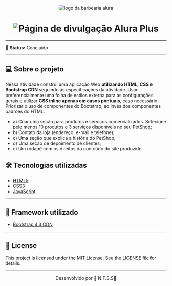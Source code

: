 <p align="center">
  <img alt="logo da barbearia alura" src="./imagens/logo-labpetshop-branco.png">
</p>

<h1 align="center">
    <img alt="Página de divulgação Alura Plus" title="Alura-Plus" src="./imagens/home.png" />
</h1>

------

📌 **Status:** Concluído

------

## 💻 Sobre o projeto

Nessa atividade construí uma aplicação Web **utilizando HTML, CSS e Bootstrap CDN** seguindo as especificações da atividade. Usar preferencialmente uma folha de estilos externa para as configurações gerais e utilizar **CSS inline apenas em casos pontuais**, caso necessário. Priorizar o uso de componentes do Bootstrap, ao invés dos componentes padrões do HTML.

- a) Criar uma seção para produtos e serviços comercializados. Selecione pelo menos 10 produtos e 3 serviços disponíveis no seu PetShop;
- b) Contato da loja (endereço, e-mail e telefone);
- c) Uma seção que explica a história do PetShop;
- d) Uma seção de depoimento de clientes;
- e) Um rodapé com os direitos do conteúdo do site produzido.


## 🛠 Tecnologias utilizadas

- [HTML5](https://developer.mozilla.org/pt-BR/docs/Web/HTML)
- [CSS3](https://developer.mozilla.org/pt-BR/docs/Web/CSS)
- [JavaScript](https://developer.mozilla.org/pt-BR/docs/Web/JavaScript)

------

## 🎨 Framework utilizado

- [Bootstrap 4.3 CDN](https://getbootstrap.com/docs/4.3/getting-started/introduction/)

------

## 📝 License

This project is licensed under the MIT License. See the [LICENSE](LICENSE) file for details.

---

<p align="center">Desenvolvido por 💜 N.F.S.S👋</p>

